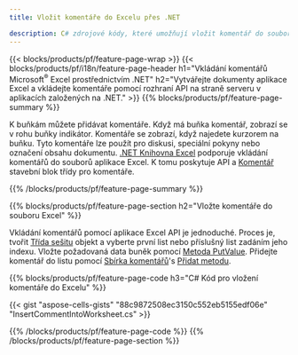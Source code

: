 ```yaml
---
title: Vložit komentáře do Excelu přes .NET

description: C# zdrojové kódy, které umožňují vložit komentář do souborů Microsoft Excel pomocí knihovny .NET. 
---
```

{{< blocks/products/pf/feature-page-wrap >}}
{{< blocks/products/pf/i18n/feature-page-header h1="Vkládání komentářů Microsoft<sup>&reg;</sup> Excel prostřednictvím .NET" h2="Vytvářejte dokumenty aplikace Excel a vkládejte komentáře pomocí rozhraní API na straně serveru v aplikacích založených na .NET." >}}
{{% blocks/products/pf/feature-page-summary %}}

K buňkám můžete přidávat komentáře. Když má buňka komentář, zobrazí se v rohu buňky indikátor. Komentáře se zobrazí, když najedete kurzorem na buňku. Tyto komentáře lze použít pro diskusi, speciální pokyny nebo označení obsahu dokumentu. [.NET Knihovna Excel](/cells/net/) podporuje vkládání komentářů do souborů aplikace Excel. K tomu poskytuje API a [Komentář](https://reference.aspose.com/cells/net/aspose.cells/comment) stavební blok třídy pro komentáře.

{{% /blocks/products/pf/feature-page-summary %}}

{{% blocks/products/pf/feature-page-section h2="Vložte komentáře do souboru Excel" %}}

Vkládání komentářů pomocí aplikace Excel API je jednoduché. Proces je, tvořit [Třída sešitu](https://reference.aspose.com/cells/net/aspose.cells/workbook) objekt a vyberte první list nebo příslušný list zadáním jeho indexu. Vložte požadovaná data buněk pomocí [Metoda PutValue](https://reference.aspose.com/cells/net/aspose.cells/cell/methods/putvalue/index). Přidejte komentář do listu pomocí [Sbírka komentářů](https://reference.aspose.com/cells/net/aspose.cells/commentcollection)'s [Přidat metodu](https://reference.aspose.com/cells/net/aspose.cells.commentcollection/add/methods/1).

{{% blocks/products/pf/feature-page-code h3="C# Kód pro vložení komentáře do Excelu" %}}

{{< gist "aspose-cells-gists" "88c9872508ec3150c552eb5155edf06e" "InsertCommentIntoWorksheet.cs" >}}

{{% /blocks/products/pf/feature-page-code %}}
{{% /blocks/products/pf/feature-page-section %}}
